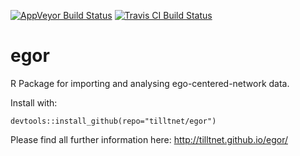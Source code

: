 [![AppVeyor Build Status](https://ci.appveyor.com/api/projects/status/github/tilltnet/egor?branch=master&svg=true)](https://ci.appveyor.com/project/tilltnet/egor)
[![Travis CI Build Status](https://travis-ci.org/tilltnet/egor.svg?branch=master)](https://travis-ci.org/tilltnet/egor)

egor
=======
R Package for importing and analysing ego-centered-network data.

Install with:

    devtools::install_github(repo="tilltnet/egor")


 Please find all further information here: http://tilltnet.github.io/egor/

